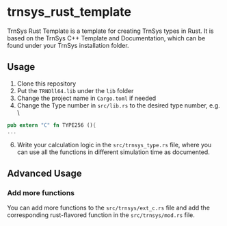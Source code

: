 
# trnsys_rust_template

TrnSys Rust Template is a template for creating TrnSys types in Rust. 
It is based on the TrnSys C++ Template and Documentation, which can be found under your TrnSys installation folder.

## Usage

1. Clone this repository
2. Put the `TRNDll64.lib` under the `lib` folder
3. Change the project name in `Cargo.toml` if needed
4. Change the Type number in `src/lib.rs` to the desired type number, e.g. \
```rust
pub extern "C" fn TYPE256 (){
...
```
6. Write your calculation logic in the `src/trnsys_type.rs` file, where you can use all the functions in different simulation time as documented.

## Advanced Usage

### Add more functions
You can add more functions to the `src/trnsys/ext_c.rs` file and add the corresponding rust-flavored function in the `src/trnsys/mod.rs` file.
